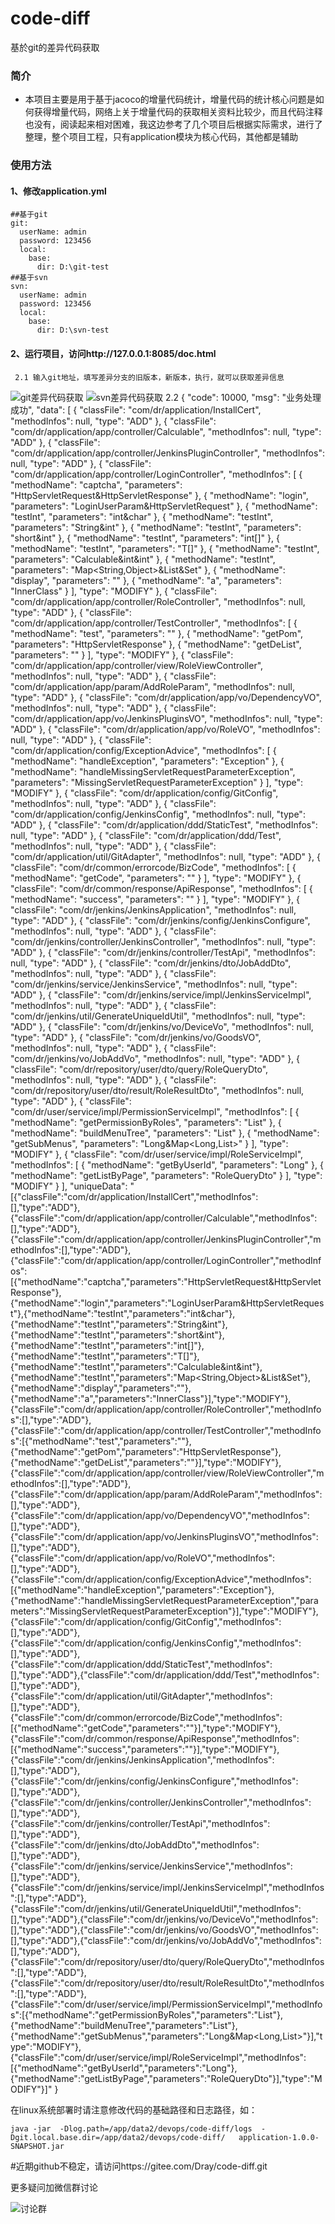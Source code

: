 # code-diff
基於git的差异代码获取


### 简介
+ 本项目主要是用于基于jacoco的增量代码统计，增量代码的统计核心问题是如何获得增量代码，网络上关于增量代码的获取相关资料比较少，而且代码注释也没有，阅读起来相对困难，我这边参考了几个项目后根据实际需求，进行了整理，整个项目工程，只有application模块为核心代码，其他都是辅助



### 使用方法
#### 1、修改application.yml
    ##基于git
	git:
      userName: admin
      password: 123456
      local:
        base:
          dir: D:\git-test
    ##基于svn
    svn:
      userName: admin
      password: 123456
      local:
        base:
          dir: D:\svn-test
#### 2、运行项目，访问http://127.0.0.1:8085/doc.html
	 2.1 输入git地址，填写差异分支的旧版本，新版本，执行，就可以获取差异信息
![git差异代码获取](https://images.gitee.com/uploads/images/2021/0408/122939_6cf6505d_1007820.png "屏幕截图.png")
![svn差异代码获取](https://images.gitee.com/uploads/images/2021/0408/123039_5cb136f9_1007820.png "屏幕截图.png")
	 2.2 {
	  "code": 10000,
	  "msg": "业务处理成功",
	  "data": [
	    {
	      "classFile": "com/dr/application/InstallCert",
	      "methodInfos": null,
	      "type": "ADD"
	    },
	    {
	      "classFile": "com/dr/application/app/controller/Calculable",
	      "methodInfos": null,
	      "type": "ADD"
	    },
	    {
	      "classFile": "com/dr/application/app/controller/JenkinsPluginController",
	      "methodInfos": null,
	      "type": "ADD"
	    },
	    {
	      "classFile": "com/dr/application/app/controller/LoginController",
	      "methodInfos": [
		{
		  "methodName": "captcha",
		  "parameters": "HttpServletRequest&HttpServletResponse"
		},
		{
		  "methodName": "login",
		  "parameters": "LoginUserParam&HttpServletRequest"
		},
		{
		  "methodName": "testInt",
		  "parameters": "int&char"
		},
		{
		  "methodName": "testInt",
		  "parameters": "String&int"
		},
		{
		  "methodName": "testInt",
		  "parameters": "short&int"
		},
		{
		  "methodName": "testInt",
		  "parameters": "int[]"
		},
		{
		  "methodName": "testInt",
		  "parameters": "T[]"
		},
		{
		  "methodName": "testInt",
		  "parameters": "Calculable&int&int"
		},
		{
		  "methodName": "testInt",
		  "parameters": "Map<String,Object>&List<String>&Set<Integer>"
		},
		{
		  "methodName": "display",
		  "parameters": ""
		},
		{
		  "methodName": "a",
		  "parameters": "InnerClass"
		}
	      ],
	      "type": "MODIFY"
	    },
	    {
	      "classFile": "com/dr/application/app/controller/RoleController",
	      "methodInfos": null,
	      "type": "ADD"
	    },
	    {
	      "classFile": "com/dr/application/app/controller/TestController",
	      "methodInfos": [
		{
		  "methodName": "test",
		  "parameters": ""
		},
		{
		  "methodName": "getPom",
		  "parameters": "HttpServletResponse"
		},
		{
		  "methodName": "getDeList",
		  "parameters": ""
		}
	      ],
	      "type": "MODIFY"
	    },
	    {
	      "classFile": "com/dr/application/app/controller/view/RoleViewController",
	      "methodInfos": null,
	      "type": "ADD"
	    },
	    {
	      "classFile": "com/dr/application/app/param/AddRoleParam",
	      "methodInfos": null,
	      "type": "ADD"
	    },
	    {
	      "classFile": "com/dr/application/app/vo/DependencyVO",
	      "methodInfos": null,
	      "type": "ADD"
	    },
	    {
	      "classFile": "com/dr/application/app/vo/JenkinsPluginsVO",
	      "methodInfos": null,
	      "type": "ADD"
	    },
	    {
	      "classFile": "com/dr/application/app/vo/RoleVO",
	      "methodInfos": null,
	      "type": "ADD"
	    },
	    {
	      "classFile": "com/dr/application/config/ExceptionAdvice",
	      "methodInfos": [
		{
		  "methodName": "handleException",
		  "parameters": "Exception"
		},
		{
		  "methodName": "handleMissingServletRequestParameterException",
		  "parameters": "MissingServletRequestParameterException"
		}
	      ],
	      "type": "MODIFY"
	    },
	    {
	      "classFile": "com/dr/application/config/GitConfig",
	      "methodInfos": null,
	      "type": "ADD"
	    },
	    {
	      "classFile": "com/dr/application/config/JenkinsConfig",
	      "methodInfos": null,
	      "type": "ADD"
	    },
	    {
	      "classFile": "com/dr/application/ddd/StaticTest",
	      "methodInfos": null,
	      "type": "ADD"
	    },
	    {
	      "classFile": "com/dr/application/ddd/Test",
	      "methodInfos": null,
	      "type": "ADD"
	    },
	    {
	      "classFile": "com/dr/application/util/GitAdapter",
	      "methodInfos": null,
	      "type": "ADD"
	    },
	    {
	      "classFile": "com/dr/common/errorcode/BizCode",
	      "methodInfos": [
		{
		  "methodName": "getCode",
		  "parameters": ""
		}
	      ],
	      "type": "MODIFY"
	    },
	    {
	      "classFile": "com/dr/common/response/ApiResponse",
	      "methodInfos": [
		{
		  "methodName": "success",
		  "parameters": ""
		}
	      ],
	      "type": "MODIFY"
	    },
	    {
	      "classFile": "com/dr/jenkins/JenkinsApplication",
	      "methodInfos": null,
	      "type": "ADD"
	    },
	    {
	      "classFile": "com/dr/jenkins/config/JenkinsConfigure",
	      "methodInfos": null,
	      "type": "ADD"
	    },
	    {
	      "classFile": "com/dr/jenkins/controller/JenkinsController",
	      "methodInfos": null,
	      "type": "ADD"
	    },
	    {
	      "classFile": "com/dr/jenkins/controller/TestApi",
	      "methodInfos": null,
	      "type": "ADD"
	    },
	    {
	      "classFile": "com/dr/jenkins/dto/JobAddDto",
	      "methodInfos": null,
	      "type": "ADD"
	    },
	    {
	      "classFile": "com/dr/jenkins/service/JenkinsService",
	      "methodInfos": null,
	      "type": "ADD"
	    },
	    {
	      "classFile": "com/dr/jenkins/service/impl/JenkinsServiceImpl",
	      "methodInfos": null,
	      "type": "ADD"
	    },
	    {
	      "classFile": "com/dr/jenkins/util/GenerateUniqueIdUtil",
	      "methodInfos": null,
	      "type": "ADD"
	    },
	    {
	      "classFile": "com/dr/jenkins/vo/DeviceVo",
	      "methodInfos": null,
	      "type": "ADD"
	    },
	    {
	      "classFile": "com/dr/jenkins/vo/GoodsVO",
	      "methodInfos": null,
	      "type": "ADD"
	    },
	    {
	      "classFile": "com/dr/jenkins/vo/JobAddVo",
	      "methodInfos": null,
	      "type": "ADD"
	    },
	    {
	      "classFile": "com/dr/repository/user/dto/query/RoleQueryDto",
	      "methodInfos": null,
	      "type": "ADD"
	    },
	    {
	      "classFile": "com/dr/repository/user/dto/result/RoleResultDto",
	      "methodInfos": null,
	      "type": "ADD"
	    },
	    {
	      "classFile": "com/dr/user/service/impl/PermissionServiceImpl",
	      "methodInfos": [
		{
		  "methodName": "getPermissionByRoles",
		  "parameters": "List<Long>"
		},
		{
		  "methodName": "buildMenuTree",
		  "parameters": "List<MenuDTO>"
		},
		{
		  "methodName": "getSubMenus",
		  "parameters": "Long&Map<Long,List<MenuDTO>>"
		}
	      ],
	      "type": "MODIFY"
	    },
	    {
	      "classFile": "com/dr/user/service/impl/RoleServiceImpl",
	      "methodInfos": [
		{
		  "methodName": "getByUserId",
		  "parameters": "Long"
		},
		{
		  "methodName": "getListByPage",
		  "parameters": "RoleQueryDto"
		}
	      ],
	      "type": "MODIFY"
	    }
	  ],
	  "uniqueData": "[{\"classFile\":\"com/dr/application/InstallCert\",\"methodInfos\":[],\"type\":\"ADD\"},{\"classFile\":\"com/dr/application/app/controller/Calculable\",\"methodInfos\":[],\"type\":\"ADD\"},{\"classFile\":\"com/dr/application/app/controller/JenkinsPluginController\",\"methodInfos\":[],\"type\":\"ADD\"},{\"classFile\":\"com/dr/application/app/controller/LoginController\",\"methodInfos\":[{\"methodName\":\"captcha\",\"parameters\":\"HttpServletRequest&HttpServletResponse\"},{\"methodName\":\"login\",\"parameters\":\"LoginUserParam&HttpServletRequest\"},{\"methodName\":\"testInt\",\"parameters\":\"int&char\"},{\"methodName\":\"testInt\",\"parameters\":\"String&int\"},{\"methodName\":\"testInt\",\"parameters\":\"short&int\"},{\"methodName\":\"testInt\",\"parameters\":\"int[]\"},{\"methodName\":\"testInt\",\"parameters\":\"T[]\"},{\"methodName\":\"testInt\",\"parameters\":\"Calculable&int&int\"},{\"methodName\":\"testInt\",\"parameters\":\"Map<String,Object>&List<String>&Set<Integer>\"},{\"methodName\":\"display\",\"parameters\":\"\"},{\"methodName\":\"a\",\"parameters\":\"InnerClass\"}],\"type\":\"MODIFY\"},{\"classFile\":\"com/dr/application/app/controller/RoleController\",\"methodInfos\":[],\"type\":\"ADD\"},{\"classFile\":\"com/dr/application/app/controller/TestController\",\"methodInfos\":[{\"methodName\":\"test\",\"parameters\":\"\"},{\"methodName\":\"getPom\",\"parameters\":\"HttpServletResponse\"},{\"methodName\":\"getDeList\",\"parameters\":\"\"}],\"type\":\"MODIFY\"},{\"classFile\":\"com/dr/application/app/controller/view/RoleViewController\",\"methodInfos\":[],\"type\":\"ADD\"},{\"classFile\":\"com/dr/application/app/param/AddRoleParam\",\"methodInfos\":[],\"type\":\"ADD\"},{\"classFile\":\"com/dr/application/app/vo/DependencyVO\",\"methodInfos\":[],\"type\":\"ADD\"},{\"classFile\":\"com/dr/application/app/vo/JenkinsPluginsVO\",\"methodInfos\":[],\"type\":\"ADD\"},{\"classFile\":\"com/dr/application/app/vo/RoleVO\",\"methodInfos\":[],\"type\":\"ADD\"},{\"classFile\":\"com/dr/application/config/ExceptionAdvice\",\"methodInfos\":[{\"methodName\":\"handleException\",\"parameters\":\"Exception\"},{\"methodName\":\"handleMissingServletRequestParameterException\",\"parameters\":\"MissingServletRequestParameterException\"}],\"type\":\"MODIFY\"},{\"classFile\":\"com/dr/application/config/GitConfig\",\"methodInfos\":[],\"type\":\"ADD\"},{\"classFile\":\"com/dr/application/config/JenkinsConfig\",\"methodInfos\":[],\"type\":\"ADD\"},{\"classFile\":\"com/dr/application/ddd/StaticTest\",\"methodInfos\":[],\"type\":\"ADD\"},{\"classFile\":\"com/dr/application/ddd/Test\",\"methodInfos\":[],\"type\":\"ADD\"},{\"classFile\":\"com/dr/application/util/GitAdapter\",\"methodInfos\":[],\"type\":\"ADD\"},{\"classFile\":\"com/dr/common/errorcode/BizCode\",\"methodInfos\":[{\"methodName\":\"getCode\",\"parameters\":\"\"}],\"type\":\"MODIFY\"},{\"classFile\":\"com/dr/common/response/ApiResponse\",\"methodInfos\":[{\"methodName\":\"success\",\"parameters\":\"\"}],\"type\":\"MODIFY\"},{\"classFile\":\"com/dr/jenkins/JenkinsApplication\",\"methodInfos\":[],\"type\":\"ADD\"},{\"classFile\":\"com/dr/jenkins/config/JenkinsConfigure\",\"methodInfos\":[],\"type\":\"ADD\"},{\"classFile\":\"com/dr/jenkins/controller/JenkinsController\",\"methodInfos\":[],\"type\":\"ADD\"},{\"classFile\":\"com/dr/jenkins/controller/TestApi\",\"methodInfos\":[],\"type\":\"ADD\"},{\"classFile\":\"com/dr/jenkins/dto/JobAddDto\",\"methodInfos\":[],\"type\":\"ADD\"},{\"classFile\":\"com/dr/jenkins/service/JenkinsService\",\"methodInfos\":[],\"type\":\"ADD\"},{\"classFile\":\"com/dr/jenkins/service/impl/JenkinsServiceImpl\",\"methodInfos\":[],\"type\":\"ADD\"},{\"classFile\":\"com/dr/jenkins/util/GenerateUniqueIdUtil\",\"methodInfos\":[],\"type\":\"ADD\"},{\"classFile\":\"com/dr/jenkins/vo/DeviceVo\",\"methodInfos\":[],\"type\":\"ADD\"},{\"classFile\":\"com/dr/jenkins/vo/GoodsVO\",\"methodInfos\":[],\"type\":\"ADD\"},{\"classFile\":\"com/dr/jenkins/vo/JobAddVo\",\"methodInfos\":[],\"type\":\"ADD\"},{\"classFile\":\"com/dr/repository/user/dto/query/RoleQueryDto\",\"methodInfos\":[],\"type\":\"ADD\"},{\"classFile\":\"com/dr/repository/user/dto/result/RoleResultDto\",\"methodInfos\":[],\"type\":\"ADD\"},{\"classFile\":\"com/dr/user/service/impl/PermissionServiceImpl\",\"methodInfos\":[{\"methodName\":\"getPermissionByRoles\",\"parameters\":\"List<Long>\"},{\"methodName\":\"buildMenuTree\",\"parameters\":\"List<MenuDTO>\"},{\"methodName\":\"getSubMenus\",\"parameters\":\"Long&Map<Long,List<MenuDTO>>\"}],\"type\":\"MODIFY\"},{\"classFile\":\"com/dr/user/service/impl/RoleServiceImpl\",\"methodInfos\":[{\"methodName\":\"getByUserId\",\"parameters\":\"Long\"},{\"methodName\":\"getListByPage\",\"parameters\":\"RoleQueryDto\"}],\"type\":\"MODIFY\"}]"
	}


在linux系统部署时请注意修改代码的基础路径和日志路径，如：
```angular2html
java -jar  -Dlog.path=/app/data2/devops/code-diff/logs  -Dgit.local.base.dir=/app/data2/devops/code-diff/   application-1.0.0-SNAPSHOT.jar
```

#近期github不稳定，请访问https://gitee.com/Dray/code-diff.git

更多疑问加微信群讨论

![讨论群](https://images.gitee.com/uploads/images/2021/0407/200527_9e1bc850_1007820.png "屏幕截图.png")